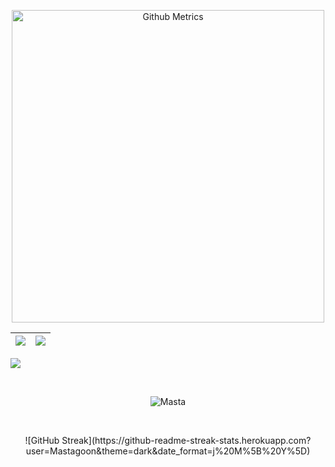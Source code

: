 <p align="center"> <img width="500" src="https://metrics.lecoq.io/mastagoon" alt="Github Metrics"> </p>

|![](https://github-readme-stats.vercel.app/api?username=mastagoon&&show_icons=true&title_color=ffffff&icon_color=bb2acf&text_color=daf7dc&bg_color=151515)|![](https://github-readme-stats.vercel.app/api/top-langs/?username=mastagoon&layout=compact&theme=tokyonight&langs_count=10)|
|-|-|


![](https://activity-graph.herokuapp.com/graph?username=mastagoon&theme=redical)

<br>
<p align="center"><p align="center"> <img src="https://komarev.com/ghpvc/?username=mastagoon" alt="Masta"/> </p>  </p>
<br>
<p align="center">
![GitHub Streak](https://github-readme-streak-stats.herokuapp.com?user=Mastagoon&theme=dark&date_format=j%20M%5B%20Y%5D)
</p>
